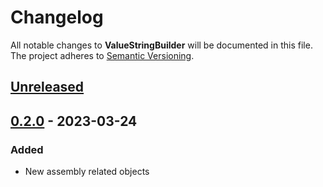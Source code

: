 # Changelog

All notable changes to **ValueStringBuilder** will be documented in this file. The project adheres to [Semantic Versioning](https://semver.org/spec/v2.0.0.html).

<!-- The format is based on [Keep a Changelog](https://keepachangelog.com/en/1.0.0/) -->

## [Unreleased]

## [0.2.0] - 2023-03-24

### Added

-   New assembly related objects

[Unreleased]: https://github.com/linkdotnet/BuildInformation/compare/0.2.0...HEAD

[0.2.0]: https://github.com/linkdotnet/BuildInformation/compare/9866bfb38171ce0b36aae085d07d15f6e2bc6ff3...0.2.0

